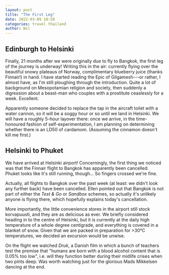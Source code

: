 ```yaml
---
layout: post
title: "The First Leg"
date: 2022-03-09 10:50
categories: travel thailand
author: Wil
---
```


## Edinburgh to Helsinki

Finally, 21 months after we were originally due to fly to Bangkok, the first leg of the journey is underway! Writing this in the air: currently flying over the beautiful snowy plateaus of Norway, complimentary blueberry juice (thanks Finnair!) in hand. I have started reading the Epic of Gilgamesh---or rather, I almost have, as I'm still ploughing through the introduction. Quite a lot of background on Mesopotamian religion and society, then suddenly a digression about a beast-man who couples with a prostitute ceaslessly for a week. Excellent.

Apparently someone decided to replace the tap in the aircraft toilet with a water cannon, so it will be a soggy hour or so until we land in Helsinki. We will have a roughly 5-hour layover there: once we arrive, in the time-honoured fashion of self-experimentation, I am planning on determining whether there is an LD50 of cardamom. (Assuming the cinnamon doesn't kill me first.)

## Helsinki to Phuket

We have arrived at Helsinki airport! Concerningly, the first thing we noticed was that the Finnair flight to Bangkok has apparently been cancelled. Phuket looks like it's still running, though... So fingers crossed we're fine.

Actually, all flights to Bangkok over the past week (at least: we didn't look any further back) have been cancelled. Ellen pointed out that Bangkok is not part of either the *Test & Go* or *Sandbox* schemes, so actually it's unlikely anyone is flying there, which hopefully explains today's cancellation.

More importantly, the little convenience stores in the airport still stock korvapuusti, and they are as delicious as ever. We briefly considered heading in to the centre of Helsinki, but it is currently at the daily high temperature of a whole degree centigrade, and everything is covered in a blanket of snow. Given that we are packed in preparation for >30°C temperatures, we decided an excursion would be unwise.

On the flight we watched *Druk*, a Danish film in which a bunch of teachers test the premise that "humans are born with a blood alcohol content that is 0.05% too low", i.e. will they function better during their midlife crises when two pints deep. Was worth watching just for the glorious Mads Mikkelsen dancing at the end.